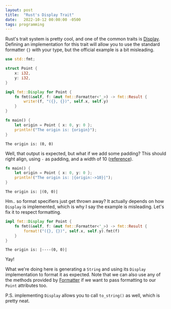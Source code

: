 ```yaml
---
layout: post
title:  "Rust's Display Trait"
date:   2022-10-12 00:00:00 -0500
tags: programming
---
```


Rust's trait system is pretty cool, and one of the common traits is
[Display](https://doc.rust-lang.org/std/fmt/trait.Display.html). Defining an
implementation for this trait will allow you to use the standard formatter `{}`
with your type, but the official example is a bit misleading.

```rust
use std::fmt;

struct Point {
    x: i32,
    y: i32,
}

impl fmt::Display for Point {
    fn fmt(&self, f: &mut fmt::Formatter<'_>) -> fmt::Result {
        write!(f, "({}, {})", self.x, self.y)
    }
}

fn main() {
    let origin = Point { x: 0, y: 0 };
    println!("The origin is: {origin}");
}
```

```
The origin is: (0, 0)
```

Well, that output is expected, but what if we add some padding?
This should right align, using `-` as padding, and a width of 10
([reference](https://doc.rust-lang.org/std/fmt/index.html)).

```rust
fn main() {
    let origin = Point { x: 0, y: 0 };
    println!("The origin is: |{origin:->10}|");
}
```

```
The origin is: |(0, 0)|
```

Hm.. so format specifiers just get thrown away? It actually depends on how
`Display` is implemented, which is why I say the example is misleading. Let's
fix it to respect formatting.

```rust
impl fmt::Display for Point {
    fn fmt(&self, f: &mut fmt::Formatter<'_>) -> fmt::Result {
        format!("({}, {})", self.x, self.y).fmt(f)
    }
}
```

```
The origin is: |----(0, 0)|
```

Yay!

What we're doing here is generating a `String` and using its `Display`
implementation to format it as expected. Note that we can also use any of the
methods provided by
[Formatter](https://doc.rust-lang.org/std/fmt/struct.Formatter.html)
if we want to pass formatting to our `Point` attributes too.

P.S. implementing `Display` allows you to call `to_string()` as well, which is
pretty neat.

